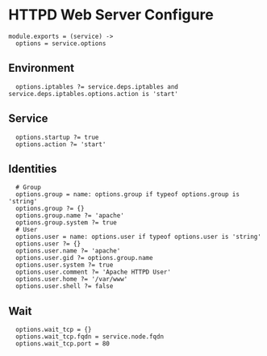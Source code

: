 
# HTTPD Web Server Configure

    module.exports = (service) ->
      options = service.options

## Environment

      options.iptables ?= service.deps.iptables and service.deps.iptables.options.action is 'start'
      
## Service

      options.startup ?= true
      options.action ?= 'start'

## Identities

      # Group
      options.group = name: options.group if typeof options.group is 'string'
      options.group ?= {}
      options.group.name ?= 'apache'
      options.group.system ?= true
      # User
      options.user = name: options.user if typeof options.user is 'string'
      options.user ?= {}
      options.user.name ?= 'apache'
      options.user.gid ?= options.group.name
      options.user.system ?= true
      options.user.comment ?= 'Apache HTTPD User'
      options.user.home ?= '/var/www'
      options.user.shell ?= false

## Wait

      options.wait_tcp = {}
      options.wait_tcp.fqdn = service.node.fqdn
      options.wait_tcp.port = 80
